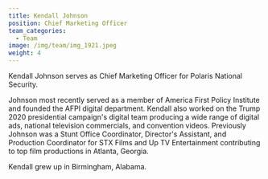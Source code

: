 ```yaml
---
title: Kendall Johnson
position: Chief Marketing Officer
team_categories:
  - Team
image: /img/team/img_1921.jpeg
weight: 4
---
```

Kendall Johnson serves as Chief Marketing Officer for Polaris National Security. 

Johnson most recently served as a member of America First Policy Institute and founded the AFPI digital department. Kendall also worked on the Trump 2020 presidential campaign's digital team producing a wide range of digital ads, national television commercials, and convention videos. Previously Johnson was a Stunt Office Coordinator, Director's Assistant, and Production Coordinator for STX Films and Up TV Entertainment contributing to top film productions in Atlanta, Georgia.

Kendall grew up in Birmingham, Alabama.